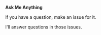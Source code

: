 **Ask Me Anything**

If you have a question, make an issue for it. 

I'll answer questions in those issues.
